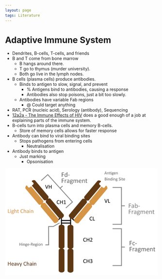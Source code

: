 ```yaml
---
layout: page
tags: Literature 
---
```


# Adaptive Immune System

- Dendrites, B-cells, T-cells, and friends
- B and T come from bone marrow
	- B hangs around there.
	- T go to thymus (murder university).
	- Both go live in the lymph nodes.
- B cells (plasma cells) produce antibodies.
	- Binds to antigen to slow, signal, and prevent
		- % Antigens bind to antibodies, causing a response
		- Antibodies also stop poisons, just a bit too slowly.
	- Antibodies have variable Fab regions
		- @ Could target anything
- RAT, PCR (nucleic acid), Serology (antibody), Sequencing
- [12a2a - The Immune Effects of HIV](../3%20Permanent%20Notes/12a2a%20-%20The%20Immune%20Effects%20of%20HIV) does a good enough of a job at explaining parts of the immune system.
- B-cells turn into plasma cells and memory B-cells.
	- Store of memory cells allows for faster response
- Antibody can bind to viral binding sites
	- Stops pathogens from entering cells
		- Neutralisation
- Antibody binds to antigen
	- Just marking
		- Opsonisation

![](../../assets/Antibody%20Structure.png)